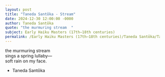 ```yaml
---
layout: post
title: "Taneda Santōka - Stream"
date: 2024-12-30 12:00:00 -0000
author: Taneda Santōka
quote: "the murmuring stream  "
subject: Early Haiku Masters (17th–18th centuries)
permalink: /Early Haiku Masters (17th–18th centuries)/Taneda Santōka/Taneda Santōka - Stream
---
```


the murmuring stream  
   sings a spring lullaby—  
      soft rain on my face.

- Taneda Santōka
